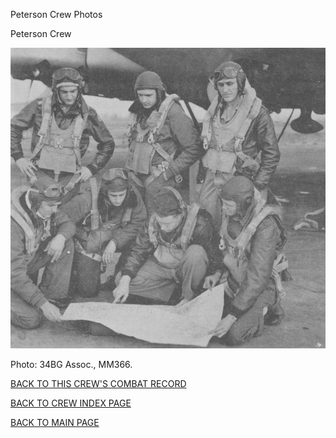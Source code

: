 
Peterson Crew Photos






 




Peterson Crew  
  

![](Peterson.jpg)  

Photo: 34BG Assoc., MM366.  

  
  

[BACK TO THIS CREW'S COMBAT RECORD](../crews/Peterson.md)  

[BACK TO CREW INDEX PAGE](../000crews.md)  

[BACK TO MAIN PAGE](../index.md)


